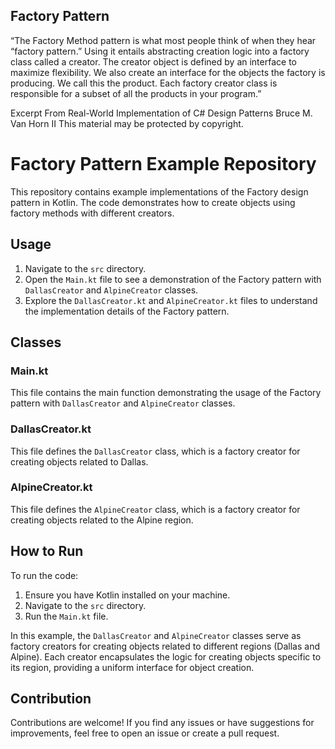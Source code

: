 ## Factory Pattern

“The Factory Method pattern is what most people think of when they hear “factory pattern.” Using it entails abstracting creation logic into a factory class called a creator. The creator object is defined by an interface to maximize flexibility. We also create an interface for the objects the factory is producing. We call this the product. Each factory creator class is responsible for a subset of all the products in your program.”

Excerpt From
Real-World Implementation of C# Design Patterns
Bruce M. Van Horn II
This material may be protected by copyright.

# Factory Pattern Example Repository

This repository contains example implementations of the Factory design pattern in Kotlin. The code demonstrates how to create objects using factory methods with different creators.

## Usage

1. Navigate to the `src` directory.
2. Open the `Main.kt` file to see a demonstration of the Factory pattern with `DallasCreator` and `AlpineCreator` classes.
3. Explore the `DallasCreator.kt` and `AlpineCreator.kt` files to understand the implementation details of the Factory pattern.

## Classes

### Main.kt

This file contains the main function demonstrating the usage of the Factory pattern with `DallasCreator` and `AlpineCreator` classes.

### DallasCreator.kt

This file defines the `DallasCreator` class, which is a factory creator for creating objects related to Dallas.

### AlpineCreator.kt

This file defines the `AlpineCreator` class, which is a factory creator for creating objects related to the Alpine region.

## How to Run

To run the code:

1. Ensure you have Kotlin installed on your machine.
2. Navigate to the `src` directory.
3. Run the `Main.kt` file.

In this example, the `DallasCreator` and `AlpineCreator` classes serve as factory creators for creating objects related to different regions (Dallas and Alpine). Each creator encapsulates the logic for creating objects specific to its region, providing a uniform interface for object creation.

## Contribution

Contributions are welcome! If you find any issues or have suggestions for improvements, feel free to open an issue or create a pull request.
